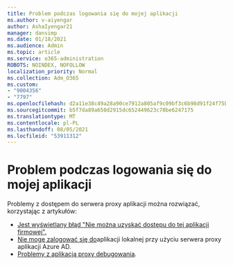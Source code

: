 ```yaml
---
title: Problem podczas logowania się do mojej aplikacji
ms.author: v-aiyengar
author: AshaIyengar21
manager: dansimp
ms.date: 01/18/2021
ms.audience: Admin
ms.topic: article
ms.service: o365-administration
ROBOTS: NOINDEX, NOFOLLOW
localization_priority: Normal
ms.collection: Adm_O365
ms.custom:
- "9004356"
- "7797"
ms.openlocfilehash: d2a11e38c49a28a90ce7912a805af9c09bf3c6b98d91f24f75bdb32192bcfa69
ms.sourcegitcommit: b5f7da89a650d2915dc652449623c78be6247175
ms.translationtype: MT
ms.contentlocale: pl-PL
ms.lasthandoff: 08/05/2021
ms.locfileid: "53911312"
---
```

# <a name="problem-when-signing-in-to-my-application"></a>Problem podczas logowania się do mojej aplikacji

Problemy z dostępem do serwera proxy aplikacji można rozwiązać, korzystając z artykułów:

- [Jest wyświetlany błąd "Nie można uzyskać dostępu do tej aplikacji firmowej".](https://docs.microsoft.com/azure/active-directory/application-proxy-sign-in-bad-gateway-timeout-error/?WT.mc_id=UI_AAD_Enterprise_Apps_Support_L2_Overview)
- [Nie mogę zalogować się do](https://docs.microsoft.com/azure/active-directory/application-sign-in-problem-on-premises-application-proxy/?WT.mc_id=UI_AAD_Apps_Sign_In_Support_L2_Proxy)aplikacji lokalnej przy użyciu serwera proxy aplikacji Azure AD.
- [Problemy z aplikacją proxy debugowania](https://docs.microsoft.com/azure/active-directory/manage-apps/application-proxy-debug-apps).
